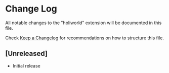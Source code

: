# Change Log

All notable changes to the "holiworld" extension will be documented in this file.

Check [Keep a Changelog](http://keepachangelog.com/) for recommendations on how to structure this file.

## [Unreleased]

- Initial release